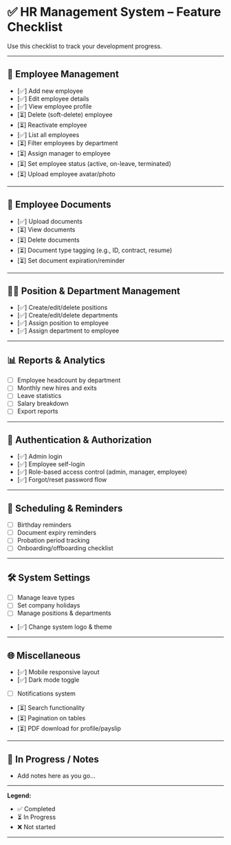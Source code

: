 # ✅ HR Management System – Feature Checklist

Use this checklist to track your development progress.

---

## 👤 Employee Management

- [✅] Add new employee
- [✅] Edit employee details
- [✅] View employee profile
- [⏳] Delete (soft-delete) employee
- [⏳] Reactivate employee
- [✅] List all employees
- [⏳] Filter employees by department
- [⏳] Assign manager to employee
- [⏳] Set employee status (active, on-leave, terminated)
- [⏳] Upload employee avatar/photo

---

## 📂 Employee Documents

- [✅] Upload documents
- [⏳] View documents
- [⏳] Delete documents
- [⏳] Document type tagging (e.g., ID, contract, resume)
- [⏳] Set document expiration/reminder

---

## 🧑‍💼 Position & Department Management

- [✅] Create/edit/delete positions
- [✅] Create/edit/delete departments
- [✅] Assign position to employee
- [✅] Assign department to employee

---

## 📊 Reports & Analytics

- [ ] Employee headcount by department
- [ ] Monthly new hires and exits
- [ ] Leave statistics
- [ ] Salary breakdown
- [ ] Export reports

---

## 🔐 Authentication & Authorization

- [✅] Admin login
- [✅] Employee self-login
- [✅] Role-based access control (admin, manager, employee)
- [✅] Forgot/reset password flow

---

## 📅 Scheduling & Reminders

- [ ] Birthday reminders
- [ ] Document expiry reminders
- [ ] Probation period tracking
- [ ] Onboarding/offboarding checklist

---

## 🛠️ System Settings

- [ ] Manage leave types
- [ ] Set company holidays
- [ ] Manage positions & departments
- [✅] Change system logo & theme

---

## 🌐 Miscellaneous

- [✅] Mobile responsive layout
- [✅] Dark mode toggle
- [ ] Notifications system
- [⏳] Search functionality
- [⏳] Pagination on tables
- [⏳] PDF download for profile/payslip

---

## 📌 In Progress / Notes

- Add notes here as you go...

---

**Legend:**
- ✅ Completed
- ⏳ In Progress
- ❌ Not started

---


